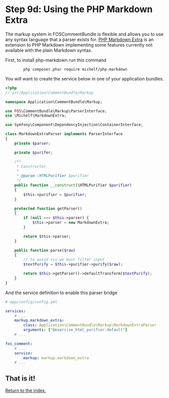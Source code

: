 Step 9d: Using the PHP Markdown Extra
=====================================

The markup system in FOSCommentBundle is flexible and allows you to use any
syntax language that a parser exists for.
[PHP Markdown Extra](https://michelf.ca/projects/php-markdown/extra/) is an
extension to PHP Markdown implementing some features currently not available
with the plain Markdown syntax.

First, to install php-markdown run this command
```
        php composer.phar require michelf/php-markdown
```

You will want to create the service below in one of your application bundles.

``` php
<?php
// src/Application/CommentBundle/Markup

namespace Application\CommentBundle\Markup;

use FOS\CommentBundle\Markup\ParserInterface;
use \Michelf\MarkdownExtra;

use Symfony\Component\DependencyInjection\ContainerInterface;

class MarkdownExtraParser implements ParserInterface
{
    private $parser;

    private $purifer;

    /**
     * Constructor.
     *
     * @param \HTMLPurifier $purifier
     */
    public function __construct(\HTMLPurifier $purifier)
    {
        $this->purifier = $purifier;
    }

    protected function getParser()
    {
        if (null === $this->parser) {
            $this->parser = new MarkdownExtra;
        }

        return $this->parser;
    }

    public function parse($raw)
    {
        // to avoid xss we must filter input
        $textPurify = $this->purifier->purify($raw);

        return $this->getParser()->defaultTransform($textPurify);
    }
}

```

And the service definition to enable this parser bridge

``` yaml
# app/config/config.yml

services:
    # ...
    markup.markdown_extra:
        class: Application\CommentBundle\Markup\MarkdownExtraParser
        arguments: ["@exercise_html_purifier.default"]
    # ...

fos_comment:
    # ...
    service:
        markup: markup.markdown_extra
    # ...
```

## That is it!
[Return to the index.](index.md)
